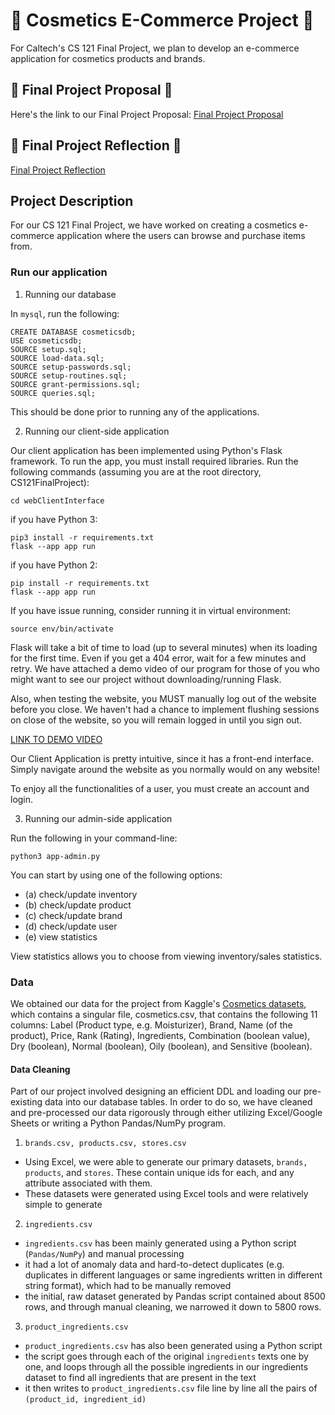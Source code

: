 # 💅 Cosmetics E-Commerce Project 💅
For Caltech's CS 121 Final Project, we plan to develop an e-commerce application for cosmetics products and brands.

## :memo: Final Project Proposal :memo:
Here's the link to our Final Project Proposal: [Final Project Proposal](https://docs.google.com/document/d/1-SiWRTnO7FuUWw8p5J6z06Gr7R1Q0K7K66yuXgOf-pE/edit?usp=sharing)

## :memo: Final Project Reflection :memo:
[Final Project Reflection](https://docs.google.com/document/d/1Hde-_pKrwx3MjlaA7Wf45lSM-s4AJjjuWSPrywgU4JM/edit?usp=sharing)

## Project Description
For our CS 121 Final Project, we have worked on creating a cosmetics e-commerce application where the users can browse and purchase items from.

### Run our application

1. Running our database

In `mysql`, run the following:
```
CREATE DATABASE cosmeticsdb;
USE cosmeticsdb;
SOURCE setup.sql;
SOURCE load-data.sql;
SOURCE setup-passwords.sql;
SOURCE setup-routines.sql;
SOURCE grant-permissions.sql;
SOURCE queries.sql;
```
This should be done prior to running any of the applications.

2. Running our client-side application

Our client application has been implemented using Python's Flask framework. To run the app, you must install required libraries. Run the following commands (assuming you are at the root directory, CS121FinalProject):
```
cd webClientInterface
```
if you have Python 3:
```
pip3 install -r requirements.txt
flask --app app run
```
if you have Python 2:
```
pip install -r requirements.txt
flask --app app run
```

If you have issue running, consider running it in virtual environment:
```
source env/bin/activate
```

Flask will take a bit of time to load (up to several minutes) when its loading for the first time. Even if you get a 404 error, wait for a few minutes and retry. We have attached a demo video of our program for those of you who might want to see our project without downloading/running Flask.

Also, when testing the website, you MUST manually log out of the website before you close. We haven't had a chance to implement flushing sessions on close of the website, so you will remain logged in until you sign out. 

[LINK TO DEMO VIDEO](https://drive.google.com/file/d/15M8fY-DxguPLgQVss1tEQXJ-uzZZRzYS/view?usp=sharing)

Our Client Application is pretty intuitive, since it has a front-end interface. Simply navigate around the website as you normally would on any website!

To enjoy all the functionalities of a user, you must create an account and login.

3. Running our admin-side application

Run the following in your command-line:
```
python3 app-admin.py
```

You can start by using one of the following options:
- (a) check/update inventory
- (b) check/update product
- (c) check/update brand
- (d) check/update user
- (e) view statistics

View statistics allows you to choose from viewing inventory/sales statistics.

### Data
We obtained our data for the project from Kaggle's [Cosmetics datasets](https://www.kaggle.com/datasets/kingabzpro/cosmetics-datasets), which contains a singular file, cosmetics.csv, that contains the following 11 columns: Label (Product type, e.g. Moisturizer), Brand, Name (of the product), Price, Rank (Rating), Ingredients, Combination (boolean value), Dry (boolean), Normal (boolean), Oily (boolean), and Sensitive (boolean).

#### Data Cleaning
Part of our project involved designing an efficient DDL and loading our pre-existing data into our database tables. In order to do so, we have cleaned and pre-processed our data rigorously through either utilizing Excel/Google Sheets or writing a Python Pandas/NumPy program.

1. `brands.csv, products.csv, stores.csv`
- Using Excel, we were able to generate our primary datasets, `brands, products`, and `stores`. These contain unique ids for each, and any attribute associated with them.
- These datasets were generated using Excel tools and were relatively simple to generate

2. `ingredients.csv`
- `ingredients.csv` has been mainly generated using a Python script (`Pandas/NumPy`) and manual processing
- it had a lot of anomaly data and hard-to-detect duplicates (e.g. duplicates in different languages or same ingredients written in different string format), which had to be manually removed
- the initial, raw dataset generated by Pandas script contained about 8500 rows, and through manual cleaning, we narrowed it down to 5800 rows.

3. `product_ingredients.csv`
- `product_ingredients.csv` has also been generated using a Python script
- the script goes through each of the original `ingredients` texts one by one, and loops through all the possible ingredients in our ingredients dataset to find all ingredients that are present in the text
- it then writes to `product_ingredients.csv` file line by line all the pairs of `(product_id, ingredient_id)`




